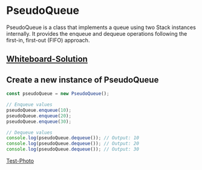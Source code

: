 # PseudoQueue

PseudoQueue is a class that implements a queue using two Stack instances internally. It provides the enqueue and dequeue operations following the first-in, first-out (FIFO) approach.

## [Whiteboard-Solution](./whiteboardCHcode11.jpg)

## Create a new instance of PseudoQueue 

```javascript
const pseudoQueue = new PseudoQueue();

// Enqueue values
pseudoQueue.enqueue(10);
pseudoQueue.enqueue(20);
pseudoQueue.enqueue(30);

// Dequeue values
console.log(pseudoQueue.dequeue()); // Output: 10
console.log(pseudoQueue.dequeue()); // Output: 20
console.log(pseudoQueue.dequeue()); // Output: 30
```
[Test-Photo](./lab11codeChallenge.jpg)